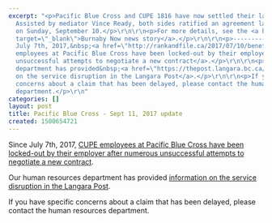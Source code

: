 ```yaml
---
excerpt: "<p>Pacific Blue Cross and CUPE 1816 have now settled their labour dispute.
  Assisted by mediator Vince Ready, both sides ratified an agreement late in the day
  on Sunday, September 10.</p>\r\n\r\n<p>For more details, see the <a href=\"http://www.burnabynow.com/news/pacific-blue-cross-and-union-cut-a-deal-1.22629475\"
  target=\"_blank\">Burnaby Now news story</a>.</p>\r\n\r\n<p>------------------------------------</p>\r\n\r\n<p>Since
  July 7th, 2017,&nbsp;<a href=\"http://rankandfile.ca/2017/07/10/benefits-provider-locks-out-workers-who-dont-want-their-own-benefits-taken-back\">CUPE
  employees at Pacific Blue Cross have been locked-out by their employer after numerous
  unsuccessful attempts to negotiate a new contract</a>.</p>\r\n\r\n<p>Our human resources
  department has provided&nbsp;<a href=\"https://thepost.langara.bc.ca/thepost/2017/07/14/pacific-blue-cross-service-update/\">information
  on the service disruption in the Langara Post</a>.</p>\r\n\r\n<p>If you have specific
  concerns about a claim that has been delayed, please contact the human resources
  department.</p>\r\n"
categories: []
layout: post
title: Pacific Blue Cross - Sept 11, 2017 update
created: 1500654721
---
```

<p>Since July 7th, 2017, <a href="http://rankandfile.ca/2017/07/10/benefits-provider-locks-out-workers-who-dont-want-their-own-benefits-taken-back">CUPE employees at Pacific Blue Cross have been locked-out by their employer after numerous unsuccessful attempts to negotiate a new contract</a>.</p>

<p>Our human resources department has provided&nbsp;<a href="https://thepost.langara.bc.ca/thepost/2017/07/14/pacific-blue-cross-service-update/">information on the service disruption in the Langara Post</a>.</p>

<p>If you have specific concerns about a claim that has been delayed, please contact the human resources department.</p>
